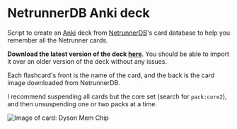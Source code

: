 # NetrunnerDB Anki deck
Script to create an [Anki][1] deck from [NetrunnerDB][2]'s card database to
help you remember all the Netrunner cards.

**Download the latest version of the deck
[here](https://github.com/nornagon/anki-nrdb/releases)**. You should be able to
import it over an older version of the deck without any issues.

Each flashcard's front is the name of the card, and the back is the card image
downloaded from NetrunnerDB.

I recommend suspending all cards but the core set (search for `pack:core2`),
and then unsuspending one or two packs at a time.

![Image of card: Dyson Mem Chip](https://www.cardgamedb.com/forums/uploads/an/med_ADN49_57.png)

[1]: https://ankiweb.net/
[2]: https://netrunnerdb.com/
